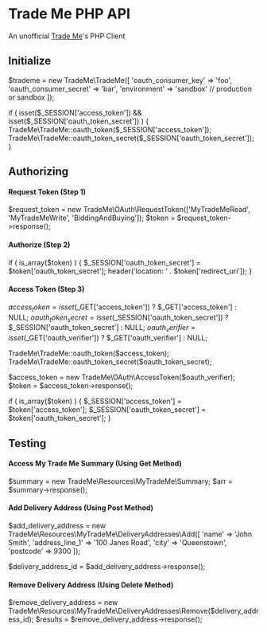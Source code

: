 # Trade Me PHP API

An unofficial [Trade Me](https://www.trademe.co.nz/)'s PHP Client

## Initialize

  $trademe = new TradeMe\TradeMe([
    'oauth_consumer_key' => 'foo',
    'oauth_consumer_secret' => 'bar',
    'environment' => 'sandbox' // production or sandbox
  ]);

  if ( isset($_SESSION['access_token']) && isset($_SESSION['oauth_token_secret']) )
  {
    TradeMe\TradeMe::oauth_token($_SESSION['access_token']);
    TradeMe\TradeMe::oauth_token_secret($_SESSION['oauth_token_secret']);
  }

## Authorizing

#### Request Token (Step 1)

  $request_token = new TradeMe\OAuth\RequestToken(['MyTradeMeRead', 'MyTradeMeWrite', 'BiddingAndBuying']);
  $token = $request_token->response();

#### Authorize (Step 2)

  if ( is_array($token) )
  {
    $_SESSION['oauth_token_secret'] = $token['oauth_token_secret'];
    header('location: ' . $token['redirect_uri']);
  }

#### Access Token (Step 3)

  $access_token = isset($_GET['access_token']) ? $_GET['access_token'] : NULL;
  $oauth_token_secret = isset($_SESSION['oauth_token_secret']) ? $_SESSION['oauth_token_secret'] : NULL;
  $oauth_verifier = isset($_GET['oauth_verifier']) ? $_GET['oauth_verifier'] : NULL;

  TradeMe\TradeMe::oauth_token($access_token);
  TradeMe\TradeMe::oauth_token_secret($oauth_token_secret);

  $access_token = new TradeMe\OAuth\AccessToken($oauth_verifier);
  $token = $access_token->response();

  if ( is_array($token) )
  {
    $_SESSION['access_token'] = $token['access_token'];
    $_SESSION['oauth_token_secret'] = $token['oauth_token_secret'];
  }

## Testing

#### Access My Trade Me Summary (Using Get Method)

  $summary = new TradeMe\Resources\MyTradeMe\Summary;
  $arr = $summary->response();

#### Add Delivery Address (Using Post Method)

  $add_delivery_address = new TradeMe\Resources\MyTradeMe\DeliveryAddresses\Add([
    'name' => 'John Smith',
    'address_line_1' => '100 Janes Road',
    'city' => 'Queenstown',
    'postcode' => 9300
  ]);

  $delivery_address_id = $add_delivery_address->response();

#### Remove Delivery Address (Using Delete Method)

  $remove_delivery_address = new TradeMe\Resources\MyTradeMe\DeliveryAddresses\Remove($delivery_address_id);
  $results = $remove_delivery_address->response();
